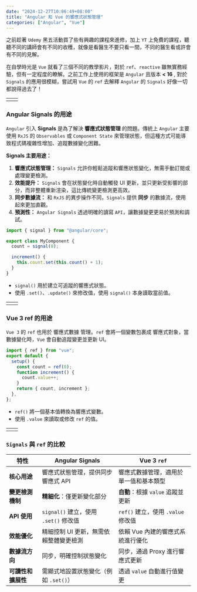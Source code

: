 ```yaml
---
date: "2024-12-27T10:06:49+08:00"
title: "Angular 和 Vue 的響應式狀態管理"
categories: ["Angular", "Vue"]
---
```


之前趁著 `Udemy` 黑五活動買了些有興趣的課程來進修，加上 `YT` 上免費的課程，聽聽不同的講師會有不同的收穫，就像是看醫生不要只看一間，不同的醫生看或許會有不同的見解。

在自學時光是 `Vue` 就看了三個不同的教學影片，對於 `ref`、`reactive` 雖無實務經驗，但有一定程度的瞭解。之前工作上使用的框架是 `Angular` 且版本 **< 16** , 對於 `Signals` 的應用很模糊，嘗試用 `Vue` 的 `ref` 去解釋 `Angular` 的 `Signals` 好像一切都說得過去了！

|     |     |
| --- | --- |
|     |     |

### **Angular Signals 的用途**

`Angular` 引入 **Signals** 是為了解決 **響應式狀態管理** 的問題。傳統上 `Angular` 主要使用 `RxJS` 的 `Observables` 或 `Component State` 來管理狀態，但這種方式可能導致程式碼複雜性增加、追蹤數據變化困難。

**Signals 主要用途：**

1. **響應式狀態管理：** `Signals` 允許你輕鬆追蹤和響應狀態變化，無需手動訂閱或處理變更檢測。
2. **效能提升：** `Signals` 會在狀態變化時自動觸發 UI 更新，並只更新受影響的部分，而非整體重新渲染，這比傳統變更檢測更高效。
3. **同步數據流：** 和 `RxJS` 的異步操作不同，`Signals` 提供 **同步** 的數據流，使用起來更加直觀。
4. **預測性：** `Angular Signals` 透過明確的讀寫 `API`，讓數據變更更易於預測和調試。

```jsx
import { signal } from "@angular/core";

export class MyComponent {
  count = signal(0);

  increment() {
    this.count.set(this.count() + 1);
  }
}
```

- `signal()` 用於建立可追蹤的響應式狀態。
- 使用 `.set()`、`.update()` 來修改值，使用 `signal()` 本身讀取當前值。

|     |     |
| --- | --- |
|     |     |

### **Vue 3 ref 的用途**

`Vue 3` 的 `ref` 也用於 響應式數據 管理。`ref` 會將一個變數包裹成 響應式對象，當數據變化時，`Vue` 會自動追蹤變更並更新 UI。

```ts
import { ref } from "vue";
export default {
  setup() {
    const count = ref(0);
    function increment() {
      count.value++;
    }
    return { count, increment };
  },
};
```

- `ref()` 將一個基本值轉換為響應式變數。
- 使用 `.value` 來讀取或修改 `ref` 的值。

|     |     |
| --- | --- |
|     |     |

### **`Signals` 與 `ref` 的比較**

| **特性**           | **Angular Signals**                    | **Vue 3 `ref`**                        |
| ------------------ | -------------------------------------- | -------------------------------------- |
| **核心用途**       | 響應式狀態管理，提供同步響應式 API     | 響應式數據管理，適用於單一值和基本類型 |
| **變更檢測機制**   | **精細化**：僅更新變化部分             | **自動**：根據 `value` 追蹤並更新      |
| **API 使用**       | `signal()` 建立，使用 `.set()` 修改值  | `ref()` 建立，使用 `.value` 修改值     |
| **效能優化**       | 精細控制 UI 更新，無需依賴整體變更檢測 | 依賴 Vue 內建的響應式系統進行優化      |
| **數據流方向**     | 同步，明確控制狀態變化                 | 同步，通過 Proxy 進行響應式更新        |
| **可讀性和擴展性** | 需顯式地設置狀態變化（例如 `.set()`）  | 透過 `value` 自動進行值變更            |
